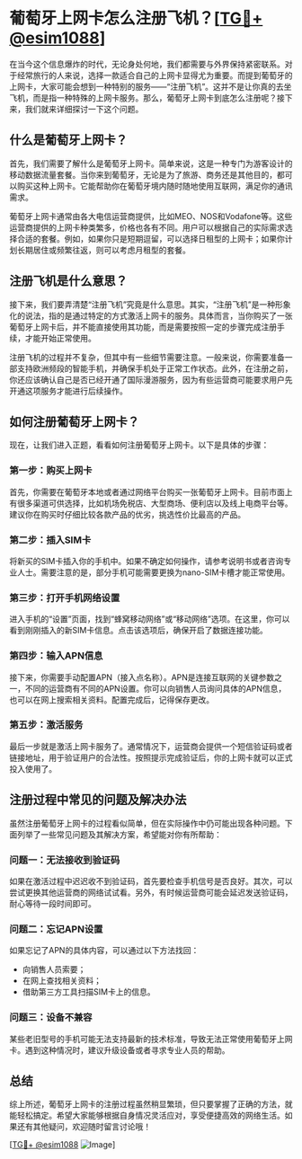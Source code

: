 # 葡萄牙上网卡怎么注册飞机？[[TG💪+ @esim1088](https://t.me/s/esim1088)]

在当今这个信息爆炸的时代，无论身处何地，我们都需要与外界保持紧密联系。对于经常旅行的人来说，选择一款适合自己的上网卡显得尤为重要。而提到葡萄牙的上网卡，大家可能会想到一种特别的服务——“注册飞机”。这并不是让你真的去坐飞机，而是指一种特殊的上网卡服务。那么，葡萄牙上网卡到底怎么注册呢？接下来，我们就来详细探讨一下这个问题。

## 什么是葡萄牙上网卡？

首先，我们需要了解什么是葡萄牙上网卡。简单来说，这是一种专门为游客设计的移动数据流量套餐。当你来到葡萄牙，无论是为了旅游、商务还是其他目的，都可以购买这种上网卡。它能帮助你在葡萄牙境内随时随地使用互联网，满足你的通讯需求。

葡萄牙上网卡通常由各大电信运营商提供，比如MEO、NOS和Vodafone等。这些运营商提供的上网卡种类繁多，价格也各有不同。用户可以根据自己的实际需求选择合适的套餐。例如，如果你只是短期逗留，可以选择日租型的上网卡；如果你计划长期居住或频繁往返，则可以考虑月租型的套餐。

## 注册飞机是什么意思？

接下来，我们要弄清楚“注册飞机”究竟是什么意思。其实，“注册飞机”是一种形象化的说法，指的是通过特定的方式激活上网卡的服务。具体而言，当你购买了一张葡萄牙上网卡后，并不能直接使用其功能，而是需要按照一定的步骤完成注册手续，才能开始正常使用。

注册飞机的过程并不复杂，但其中有一些细节需要注意。一般来说，你需要准备一部支持欧洲频段的智能手机，并确保手机处于正常工作状态。此外，在注册之前，你还应该确认自己是否已经开通了国际漫游服务，因为有些运营商可能要求用户先开通这项服务才能进行后续操作。

## 如何注册葡萄牙上网卡？

现在，让我们进入正题，看看如何注册葡萄牙上网卡。以下是具体的步骤：

### 第一步：购买上网卡

首先，你需要在葡萄牙本地或者通过网络平台购买一张葡萄牙上网卡。目前市面上有很多渠道可供选择，比如机场免税店、大型商场、便利店以及线上电商平台等。建议你在购买时仔细比较各款产品的优劣，挑选性价比最高的产品。

### 第二步：插入SIM卡

将新买的SIM卡插入你的手机中。如果不确定如何操作，请参考说明书或者咨询专业人士。需要注意的是，部分手机可能需要更换为nano-SIM卡槽才能正常使用。

### 第三步：打开手机网络设置

进入手机的“设置”页面，找到“蜂窝移动网络”或“移动网络”选项。在这里，你可以看到刚刚插入的新SIM卡信息。点击该选项后，确保开启了数据连接功能。

### 第四步：输入APN信息

接下来，你需要手动配置APN（接入点名称）。APN是连接互联网的关键参数之一，不同的运营商有不同的APN设置。你可以向销售人员询问具体的APN信息，也可以在网上搜索相关资料。配置完成后，记得保存更改。

### 第五步：激活服务

最后一步就是激活上网卡服务了。通常情况下，运营商会提供一个短信验证码或者链接地址，用于验证用户的合法性。按照提示完成验证后，你的上网卡就可以正式投入使用了。

## 注册过程中常见的问题及解决办法

虽然注册葡萄牙上网卡的过程看似简单，但在实际操作中仍可能出现各种问题。下面列举了一些常见问题及其解决方案，希望能对你有所帮助：

### 问题一：无法接收到验证码

如果在激活过程中迟迟收不到验证码，首先要检查手机信号是否良好。其次，可以尝试更换其他运营商的网络试试看。另外，有时候运营商可能会延迟发送验证码，耐心等待一段时间即可。

### 问题二：忘记APN设置

如果忘记了APN的具体内容，可以通过以下方法找回：
- 向销售人员索要；
- 在网上查找相关资料；
- 借助第三方工具扫描SIM卡上的信息。

### 问题三：设备不兼容

某些老旧型号的手机可能无法支持最新的技术标准，导致无法正常使用葡萄牙上网卡。遇到这种情况时，建议升级设备或者寻求专业人员的帮助。

## 总结

综上所述，葡萄牙上网卡的注册过程虽然稍显繁琐，但只要掌握了正确的方法，就能轻松搞定。希望大家能够根据自身情况灵活应对，享受便捷高效的网络生活。如果还有其他疑问，欢迎随时留言讨论哦！

[[TG💪+ @esim1088](https://t.me/s/esim1088) ![Image](https://i.postimg.cc/4NQfJmqS/Snipaste-2025-05-13-00-14-12.png)]